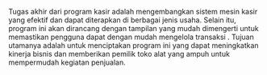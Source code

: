 Tugas akhir dari program kasir adalah mengembangkan sistem mesin kasir yang efektif dan dapat diterapkan di berbagai jenis usaha.
 Selain itu, program ini akan dirancang dengan tampilan yang mudah dimengerti untuk memastikan pengguna dapat dengan mudah mengelola transaksi .
 Tujuan utamanya adalah untuk menciptakan program ini yang dapat meningkatkan kinerja bisnis dan memberikan pemilik toko alat yang ampuh untuk mempermudah kegiatan penjualan.
